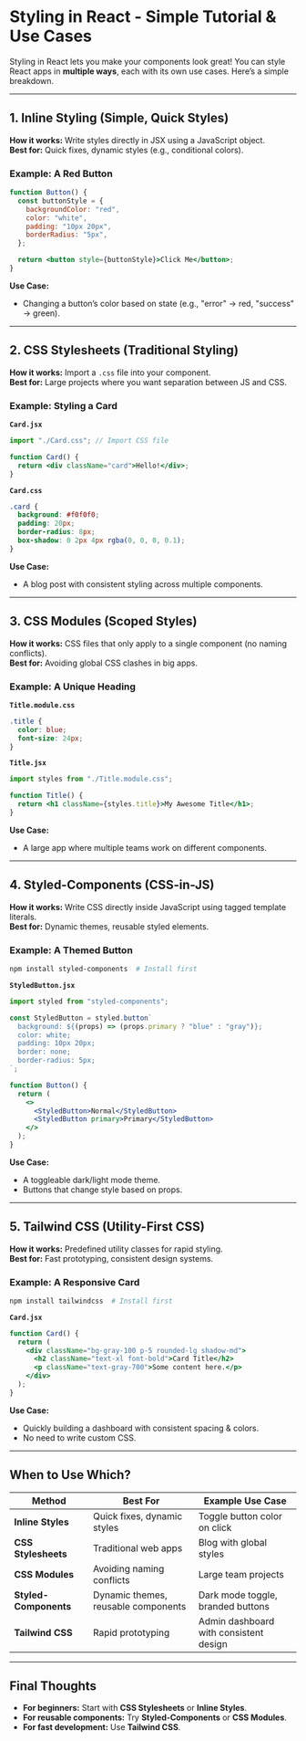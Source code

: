 # **Styling in React - Simple Tutorial & Use Cases**

Styling in React lets you make your components look great! You can style React apps in **multiple ways**, each with its own use cases. Here’s a simple breakdown.

---

## **1. Inline Styling (Simple, Quick Styles)**
**How it works:** Write styles directly in JSX using a JavaScript object.  
**Best for:** Quick fixes, dynamic styles (e.g., conditional colors).

### **Example: A Red Button**
```jsx
function Button() {
  const buttonStyle = {
    backgroundColor: "red",
    color: "white",
    padding: "10px 20px",
    borderRadius: "5px",
  };

  return <button style={buttonStyle}>Click Me</button>;
}
```
**Use Case:**  
- Changing a button’s color based on state (e.g., "error" → red, "success" → green).

---

## **2. CSS Stylesheets (Traditional Styling)**
**How it works:** Import a `.css` file into your component.  
**Best for:** Large projects where you want separation between JS and CSS.

### **Example: Styling a Card**
**`Card.jsx`**
```jsx
import "./Card.css"; // Import CSS file

function Card() {
  return <div className="card">Hello!</div>;
}
```
**`Card.css`**
```css
.card {
  background: #f0f0f0;
  padding: 20px;
  border-radius: 8px;
  box-shadow: 0 2px 4px rgba(0, 0, 0, 0.1);
}
```
**Use Case:**  
- A blog post with consistent styling across multiple components.

---

## **3. CSS Modules (Scoped Styles)**
**How it works:** CSS files that only apply to a single component (no naming conflicts).  
**Best for:** Avoiding global CSS clashes in big apps.

### **Example: A Unique Heading**
**`Title.module.css`**
```css
.title {
  color: blue;
  font-size: 24px;
}
```
**`Title.jsx`**
```jsx
import styles from "./Title.module.css";

function Title() {
  return <h1 className={styles.title}>My Awesome Title</h1>;
}
```
**Use Case:**  
- A large app where multiple teams work on different components.

---

## **4. Styled-Components (CSS-in-JS)**
**How it works:** Write CSS directly inside JavaScript using tagged template literals.  
**Best for:** Dynamic themes, reusable styled elements.

### **Example: A Themed Button**
```bash
npm install styled-components  # Install first
```
**`StyledButton.jsx`**
```jsx
import styled from "styled-components";

const StyledButton = styled.button`
  background: ${(props) => (props.primary ? "blue" : "gray")};
  color: white;
  padding: 10px 20px;
  border: none;
  border-radius: 5px;
`;

function Button() {
  return (
    <>
      <StyledButton>Normal</StyledButton>
      <StyledButton primary>Primary</StyledButton>
    </>
  );
}
```
**Use Case:**  
- A toggleable dark/light mode theme.
- Buttons that change style based on props.

---

## **5. Tailwind CSS (Utility-First CSS)**
**How it works:** Predefined utility classes for rapid styling.  
**Best for:** Fast prototyping, consistent design systems.

### **Example: A Responsive Card**
```bash
npm install tailwindcss  # Install first
```
**`Card.jsx`**
```jsx
function Card() {
  return (
    <div className="bg-gray-100 p-5 rounded-lg shadow-md">
      <h2 className="text-xl font-bold">Card Title</h2>
      <p className="text-gray-700">Some content here.</p>
    </div>
  );
}
```
**Use Case:**  
- Quickly building a dashboard with consistent spacing & colors.
- No need to write custom CSS.

---

## **When to Use Which?**
| **Method**         | **Best For**                          | **Example Use Case**                  |
|--------------------|---------------------------------------|---------------------------------------|
| **Inline Styles**  | Quick fixes, dynamic styles           | Toggle button color on click          |
| **CSS Stylesheets**| Traditional web apps                  | Blog with global styles               |
| **CSS Modules**    | Avoiding naming conflicts             | Large team projects                   |
| **Styled-Components**| Dynamic themes, reusable components | Dark mode toggle, branded buttons     |
| **Tailwind CSS**   | Rapid prototyping                     | Admin dashboard with consistent design|

---

## **Final Thoughts**
- **For beginners:** Start with **CSS Stylesheets** or **Inline Styles**.  
- **For reusable components:** Try **Styled-Components** or **CSS Modules**.  
- **For fast development:** Use **Tailwind CSS**.  


